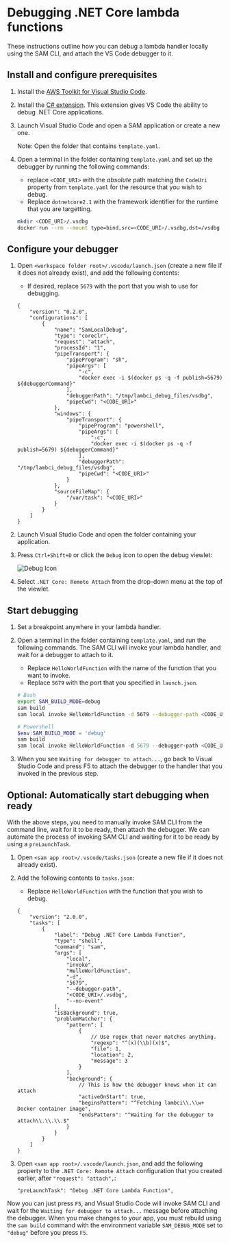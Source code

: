 # Debugging .NET Core lambda functions

These instructions outline how you can debug a lambda handler locally using the SAM CLI, and attach the VS Code debugger to it.

## Install and configure prerequisites

1. Install the [AWS Toolkit for Visual Studio Code](https://github.com/aws/aws-toolkit-vscode#getting-started).
2. Install the [C# extension](https://marketplace.visualstudio.com/items?itemName=ms-vscode.csharp). This extension gives VS Code the ability to debug .NET Core applications.
3. Launch Visual Studio Code and open a SAM application or create a new one. <!-- TODO: Link to separate doc with instructions. -->

    Note: Open the folder that contains `template.yaml`.

4. Open a terminal in the folder containing `template.yaml` and set up the debugger by running the following commands:

    * replace `<CODE_URI>` with the *absolute* path matching the `CodeUri` property from `template.yaml` for the resource that you wish to debug.
    * Replace `dotnetcore2.1` with the framework identifier for the runtime that you are targetting.

    ```bash
    mkdir <CODE_URI>/.vsdbg
    docker run --rm --mount type=bind,src=<CODE_URI>/.vsdbg,dst=/vsdbg --entrypoint bash lambci/lambda:dotnetcore2.1 -c "curl -sSL https://aka.ms/getvsdbgsh | bash /dev/stdin -v latest -l /vsdbg"
    ```

## Configure your debugger

1. Open `<workspace folder root>/.vscode/launch.json` (create a new file if it does not already exist), and add the following contents:

    * If desired, replace `5679` with the port that you wish to use for debugging.

    ```jsonc
    {
        "version": "0.2.0",
        "configurations": [
            {
                "name": "SamLocalDebug",
                "type": "coreclr",
                "request": "attach",
                "processId": "1",
                "pipeTransport": {
                    "pipeProgram": "sh",
                    "pipeArgs": [
                        "-c",
                        "docker exec -i $(docker ps -q -f publish=5679) ${debuggerCommand}"
                    ],
                    "debuggerPath": "/tmp/lambci_debug_files/vsdbg",
                    "pipeCwd": "<CODE_URI>"
                },
                "windows": {
                    "pipeTransport": {
                        "pipeProgram": "powershell",
                        "pipeArgs": [
                            "-c",
                            "docker exec -i $(docker ps -q -f publish=5679) ${debuggerCommand}"
                        ],
                        "debuggerPath": "/tmp/lambci_debug_files/vsdbg",
                        "pipeCwd": "<CODE_URI>"
                    }
                },
                "sourceFileMap": {
                    "/var/task": "<CODE_URI>"
                }
            }
        ]
    }
    ```

2. Launch Visual Studio Code and open the folder containing your application.
3. Press `Ctrl+Shift+D` or click the `Debug` icon to open the debug viewlet:

    ![Debug Icon](./images/view_debug.png)

4. Select `.NET Core: Remote Attach` from the drop-down menu at the top of the viewlet.

## Start debugging

1. Set a breakpoint anywhere in your lambda handler.
2. Open a terminal in the folder containing `template.yaml`, and run the following commands. The SAM CLI will invoke your lambda handler, and wait for a debugger to attach to it.

    * Replace `HelloWorldFunction` with the name of the function that you want to invoke.
    * Replace `5679` with the port that you specified in `launch.json`.

    ```bash
    # Bash
    export SAM_BUILD_MODE=debug
    sam build
    sam local invoke HelloWorldFunction -d 5679 --debugger-path <CODE_URI>/.vsdbg --no-event
    ```

    ```powershell
    # Powershell
    $env:SAM_BUILD_MODE = 'debug'
    sam build
    sam local invoke HelloWorldFunction -d 5679 --debugger-path <CODE_URI>/.vsdbg --no-event
    ```

3. When you see `Waiting for debugger to attach...`, go back to Visual Studio Code and press F5 to attach the debugger to the handler that you invoked in the previous step.

## Optional: Automatically start debugging when ready

With the above steps, you need to manually invoke SAM CLI from the command line, wait for it to be ready, then attach the debugger. We can automate the process of invoking SAM CLI and waiting for it to be ready by using a `preLaunchTask`.

1. Open `<sam app root>/.vscode/tasks.json` (create a new file if it does not already exist).
2. Add the following contents to `tasks.json`:

    * Replace `HelloWorldFunction` with the function that you wish to debug.

    ```jsonc
    {
        "version": "2.0.0",
        "tasks": [
            {
                "label": "Debug .NET Core Lambda Function",
                "type": "shell",
                "command": "sam",
                "args": [
                    "local",
                    "invoke",
                    "HelloWorldFunction",
                    "-d",
                    "5679",
                    "--debugger-path",
                    "<CODE_URI>/.vsdbg",
                    "--no-event"
                ],
                "isBackground": true,
                "problemMatcher": {
                    "pattern": [
                        {
                            // Use regex that never matches anything.
                            "regexp": "^(x)(\\b)(x)$",
                            "file": 1,
                            "location": 2,
                            "message": 3
                        }
                    ],
                    "background": {
                        // This is how the debugger knows when it can attach
                        "activeOnStart": true,
                        "beginsPattern": "^Fetching lambci\\.\\w+ Docker container image",
                        "endsPattern": "^Waiting for the debugger to attach\\.\\.\\.$"
                    }
                }
            }
        ]
    }
    ```

3. Open `<sam app root>/.vscode/launch.json`, and add the following property to the `.NET Core: Remote Attach` configuration that you created earlier, after `"request": "attach",`:

    ```jsonc
    "preLaunchTask": "Debug .NET Core Lambda Function",
    ```

Now you can just press `F5`, and Visual Studio Code will invoke SAM CLI and wait for the `Waiting for debugger to attach...` message before attaching the debugger. When you make changes to your app, you must rebuild using the `sam build` command with the environment variable `SAM_DEBUG_MODE` set to `"debug"` before you press `F5`.
